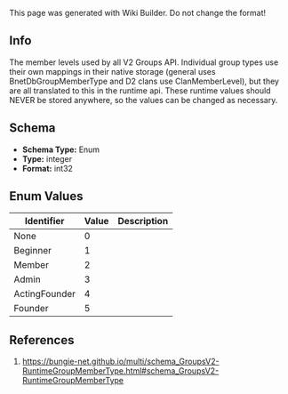<span class="wiki-builder">This page was generated with Wiki Builder. Do not change the format!</span>

## Info
The member levels used by all V2 Groups API. Individual group types use their own mappings in their native storage (general uses BnetDbGroupMemberType and D2 clans use ClanMemberLevel), but they are all translated to this in the runtime api. These runtime values should NEVER be stored anywhere, so the values can be changed as necessary.

## Schema
* **Schema Type:** Enum
* **Type:** integer
* **Format:** int32

## Enum Values
Identifier | Value | Description
---------- | ----- | -----------
None | 0 | 
Beginner | 1 | 
Member | 2 | 
Admin | 3 | 
ActingFounder | 4 | 
Founder | 5 | 

## References
1. https://bungie-net.github.io/multi/schema_GroupsV2-RuntimeGroupMemberType.html#schema_GroupsV2-RuntimeGroupMemberType
